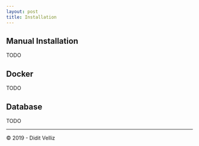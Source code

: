 ```yaml
---
layout: post
title: Installation
---
```


## Manual Installation

TODO

## Docker

TODO

## Database

TODO

---

&copy; 2019 - Didit Velliz